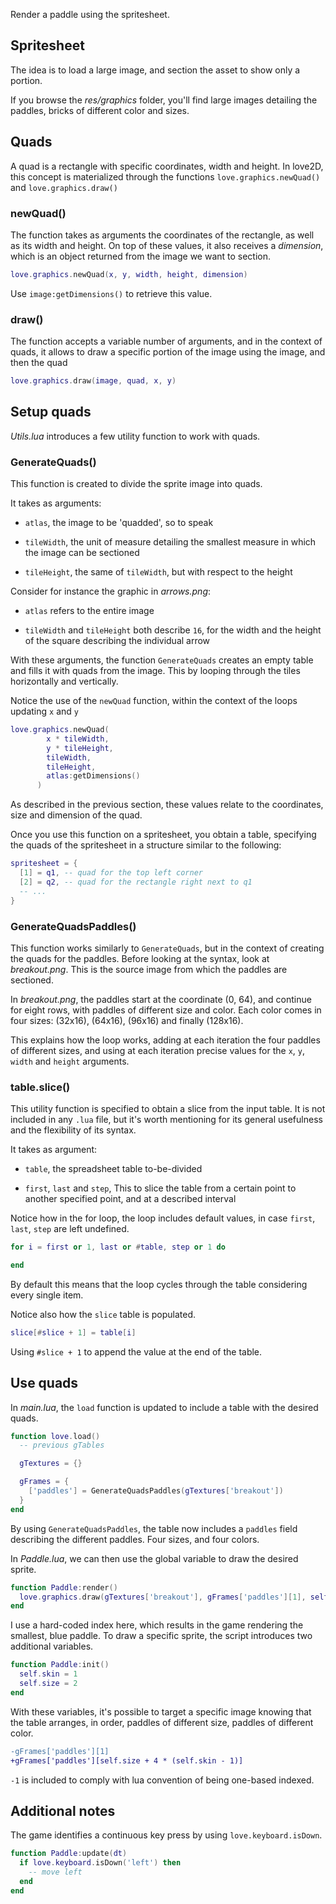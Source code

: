Render a paddle using the spritesheet.

## Spritesheet

The idea is to load a large image, and section the asset to show only a portion.

If you browse the _res/graphics_ folder, you'll find large images detailing the paddles, bricks of different color and sizes.

## Quads

A quad is a rectangle with specific coordinates, width and height. In love2D, this concept is materialized through the functions `love.graphics.newQuad()` and `love.graphics.draw()`

### newQuad()

The function takes as arguments the coordinates of the rectangle, as well as its width and height. On top of these values, it also receives a _dimension_, which is an object returned from the image we want to section.

```lua
love.graphics.newQuad(x, y, width, height, dimension)
```

Use `image:getDimensions()` to retrieve this value.

### draw()

The function accepts a variable number of arguments, and in the context of quads, it allows to draw a specific portion of the image using the image, and then the quad

```lua
love.graphics.draw(image, quad, x, y)
```

## Setup quads

_Utils.lua_ introduces a few utility function to work with quads.

### GenerateQuads()

This function is created to divide the sprite image into quads.

It takes as arguments:

- `atlas`, the image to be 'quadded', so to speak

- `tileWidth`, the unit of measure detailing the smallest measure in which the image can be sectioned

- `tileHeight`, the same of `tileWidth`, but with respect to the height

Consider for instance the graphic in _arrows.png_:

- `atlas` refers to the entire image

- `tileWidth` and `tileHeight` both describe `16`, for the width and the height of the square describing the individual arrow

With these arguments, the function `GenerateQuads` creates an empty table and fills it with quads from the image. This by looping through the tiles horizontally and vertically.

Notice the use of the `newQuad` function, within the context of the loops updating `x` and `y`

```lua
love.graphics.newQuad(
        x * tileWidth,
        y * tileHeight,
        tileWidth,
        tileHeight,
        atlas:getDimensions()
      )
```

As described in the previous section, these values relate to the coordinates, size and dimension of the quad.

Once you use this function on a spritesheet, you obtain a table, specifying the quads of the spritesheet in a structure similar to the following:

```lua
spritesheet = {
  [1] = q1, -- quad for the top left corner
  [2] = q2, -- quad for the rectangle right next to q1
  -- ...
}
```

### GenerateQuadsPaddles()

This function works similarly to `GenerateQuads`, but in the context of creating the quads for the paddles. Before looking at the syntax, look at _breakout.png_. This is the source image from which the paddles are sectioned.

In _breakout.png_, the paddles start at the coordinate (0, 64), and continue for eight rows, with paddles of different size and color. Each color comes in four sizes: (32x16), (64x16), (96x16) and finally (128x16).

This explains how the loop works, adding at each iteration the four paddles of different sizes, and using at each iteration precise values for the `x`, `y`, `width` and `height` arguments.

### table.slice()

This utility function is specified to obtain a slice from the input table. It is not included in any `.lua` file, but it's worth mentioning for its general usefulness and the flexibility of its syntax.

It takes as argument:

- `table`, the spreadsheet table to-be-divided

- `first`, `last` and `step`, This to slice the table from a certain point to another specified point, and at a described interval

Notice how in the for loop, the loop includes default values, in case `first`, `last`, `step` are left undefined.

```lua
for i = first or 1, last or #table, step or 1 do

end
```

By default this means that the loop cycles through the table considering every single item.

Notice also how the `slice` table is populated.

```lua
slice[#slice + 1] = table[i]
```

Using `#slice + 1` to append the value at the end of the table.

## Use quads

In _main.lua_, the `load` function is updated to include a table with the desired quads.

```lua
function love.load()
  -- previous gTables

  gTextures = {}

  gFrames = {
    ['paddles'] = GenerateQuadsPaddles(gTextures['breakout'])
  }
end
```

By using `GenerateQuadsPaddles`, the table now includes a `paddles` field describing the different paddles. Four sizes, and four colors.

In _Paddle.lua_, we can then use the global variable to draw the desired sprite.

```lua
function Paddle:render()
  love.graphics.draw(gTextures['breakout'], gFrames['paddles'][1], self.x, self.y)
end
```

I use a hard-coded index here, which results in the game rendering the smallest, blue paddle. To draw a specific sprite, the script introduces two additional variables.

```lua
function Paddle:init()
  self.skin = 1
  self.size = 2
end
```

With these variables, it's possible to target a specific image knowing that the table arranges, in order, paddles of different size, paddles of different color.

```diff
-gFrames['paddles'][1]
+gFrames['paddles'][self.size + 4 * (self.skin - 1)]
```

`-1` is included to comply with lua convention of being one-based indexed.

## Additional notes

The game identifies a continuous key press by using `love.keyboard.isDown`.

```lua
function Paddle:update(dt)
  if love.keyboard.isDown('left') then
    -- move left
  end
end
```
